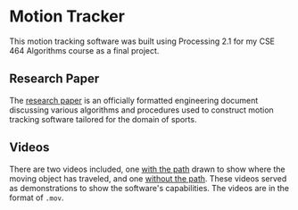 # Motion Tracker

This motion tracking software was built using Processing 2.1 for my CSE 464 Algorithms course as a final project.

## Research Paper

The [research paper](https://github.com/freerjm/motion_tracker/blob/master/freerjm_CSE464_Term_Paper_Final.pdf) is an officially formatted engineering document discussing various algorithms and procedures used to construct motion tracking software tailored for the domain of sports.

## Videos

There are two videos included, one [with the path](https://github.com/freerjm/motion_tracker/blob/master/vids/freerjm_CSE464_Motion_Tracking_Video_With_Path.mov) drawn to show where the moving object has traveled, and one [without the path](https://github.com/freerjm/motion_tracker/blob/master/vids/freerjm_CSE464_Motion_Tracking_Video_Without_Path.mov). These videos served as demonstrations to show the software's capabilities. The videos are in the format of `.mov`.
